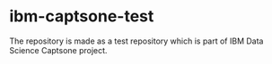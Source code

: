 # ibm-captsone-test
The repository is made as a test repository which is part of IBM Data Science Captsone project.
